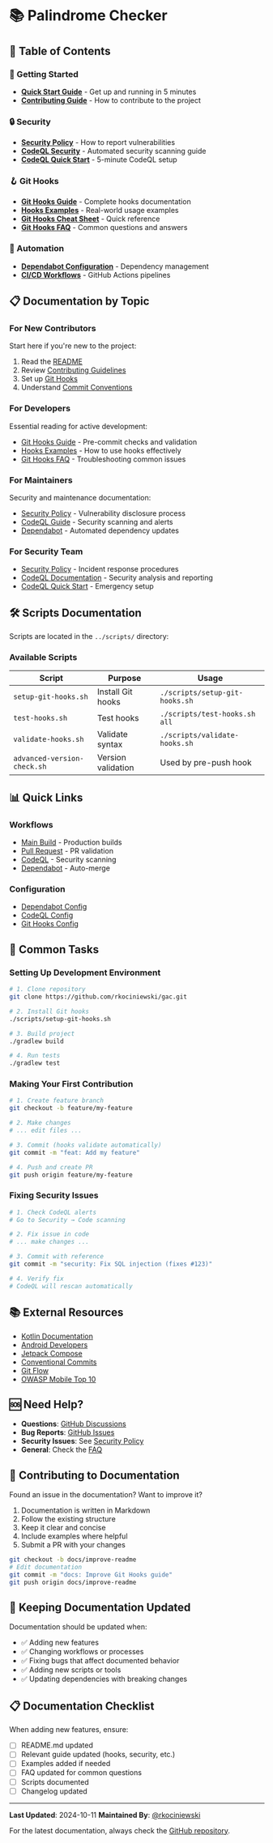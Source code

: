 # 📚 Palindrome Checker

## 📖 Table of Contents

### 🚀 Getting Started

- **[Quick Start Guide](../README.md#getting-started)** - Get up and running in 5 minutes
- **[Contributing Guide](../CONTRIBUTING.md)** - How to contribute to the project

### 🔒 Security

- **[Security Policy](SECURITY.md)** - How to report vulnerabilities
- **[CodeQL Security](CODEQL.md)** - Automated security scanning guide
- **[CodeQL Quick Start](CODEQL_QUICKSTART.md)** - 5-minute CodeQL setup

### 🪝 Git Hooks

- **[Git Hooks Guide](GIT_HOOKS.md)** - Complete hooks documentation
- **[Hooks Examples](HOOKS_EXAMPLES.md)** - Real-world usage examples
- **[Git Hooks Cheat Sheet](GIT_HOOKS_CHEATSHEET.md)** - Quick reference
- **[Git Hooks FAQ](GIT_HOOKS_FAQ.md)** - Common questions and answers

### 🤖 Automation

- **[Dependabot Configuration](DEPENDABOT.md)** - Dependency management
- **[CI/CD Workflows](../.github/workflows/)** - GitHub Actions pipelines

## 📋 Documentation by Topic

### For New Contributors

Start here if you're new to the project:

1. Read the [README](../README.md)
2. Review [Contributing Guidelines](../CONTRIBUTING.md)
3. Set up [Git Hooks](GIT_HOOKS.md)
4. Understand [Commit Conventions](GIT_HOOKS_CHEATSHEET.md)

### For Developers

Essential reading for active development:

- [Git Hooks Guide](GIT_HOOKS.md) - Pre-commit checks and validation
- [Hooks Examples](HOOKS_EXAMPLES.md) - How to use hooks effectively
- [Git Hooks FAQ](GIT_HOOKS_FAQ.md) - Troubleshooting common issues

### For Maintainers

Security and maintenance documentation:

- [Security Policy](SECURITY.md) - Vulnerability disclosure process
- [CodeQL Guide](CODEQL.md) - Security scanning and alerts
- [Dependabot](DEPENDABOT.md) - Automated dependency updates

### For Security Team

- [Security Policy](SECURITY.md) - Incident response procedures
- [CodeQL Documentation](CODEQL.md) - Security analysis and reporting
- [CodeQL Quick Start](CODEQL_QUICKSTART.md) - Emergency setup

## 🛠️ Scripts Documentation

Scripts are located in the `../scripts/` directory:

### Available Scripts

| Script                      | Purpose            | Usage                          |
|-----------------------------|--------------------|--------------------------------|
| `setup-git-hooks.sh`        | Install Git hooks  | `./scripts/setup-git-hooks.sh` |
| `test-hooks.sh`             | Test hooks         | `./scripts/test-hooks.sh all`  |
| `validate-hooks.sh`         | Validate syntax    | `./scripts/validate-hooks.sh`  |
| `advanced-version-check.sh` | Version validation | Used by pre-push hook          |

## 📊 Quick Links

### Workflows

- [Main Build](../.github/workflows/main.yml) - Production builds
- [Pull Request](../.github/workflows/pull-request.yml) - PR validation
- [CodeQL](../.github/workflows/codeql.yml) - Security scanning
- [Dependabot](../.github/workflows/dependabot-auto-merge.yml) - Auto-merge

### Configuration

- [Dependabot Config](../.github/dependabot/dependabot.yml)
- [CodeQL Config](../.github/codeql/codeql-config.yml)
- [Git Hooks Config](../.githooks/config)

## 🎯 Common Tasks

### Setting Up Development Environment

```bash
# 1. Clone repository
git clone https://github.com/rkociniewski/gac.git

# 2. Install Git hooks
./scripts/setup-git-hooks.sh

# 3. Build project
./gradlew build

# 4. Run tests
./gradlew test
```

### Making Your First Contribution

```bash
# 1. Create feature branch
git checkout -b feature/my-feature

# 2. Make changes
# ... edit files ...

# 3. Commit (hooks validate automatically)
git commit -m "feat: Add my feature"

# 4. Push and create PR
git push origin feature/my-feature
```

### Fixing Security Issues

```bash
# 1. Check CodeQL alerts
# Go to Security → Code scanning

# 2. Fix issue in code
# ... make changes ...

# 3. Commit with reference
git commit -m "security: Fix SQL injection (fixes #123)"

# 4. Verify fix
# CodeQL will rescan automatically
```

## 📚 External Resources

- [Kotlin Documentation](https://kotlinlang.org/docs/)
- [Android Developers](https://developer.android.com/)
- [Jetpack Compose](https://developer.android.com/jetpack/compose)
- [Conventional Commits](https://www.conventionalcommits.org/)
- [Git Flow](https://nvie.com/posts/a-successful-git-branching-model/)
- [OWASP Mobile Top 10](https://owasp.org/www-project-mobile-top-10/)

## 🆘 Need Help?

- **Questions**: [GitHub Discussions](https://github.com/rkociniewski/gac/discussions)
- **Bug Reports**: [GitHub Issues](https://github.com/rkociniewski/gac/issues)
- **Security Issues**: See [Security Policy](SECURITY.md)
- **General**: Check the [FAQ](GIT_HOOKS_FAQ.md)

## 📝 Contributing to Documentation

Found an issue in the documentation? Want to improve it?

1. Documentation is written in Markdown
2. Follow the existing structure
3. Keep it clear and concise
4. Include examples where helpful
5. Submit a PR with your changes

```bash
git checkout -b docs/improve-readme
# Edit documentation
git commit -m "docs: Improve Git Hooks guide"
git push origin docs/improve-readme
```

## 🔄 Keeping Documentation Updated

Documentation should be updated when:

- ✅ Adding new features
- ✅ Changing workflows or processes
- ✅ Fixing bugs that affect documented behavior
- ✅ Adding new scripts or tools
- ✅ Updating dependencies with breaking changes

## 📋 Documentation Checklist

When adding new features, ensure:

- [ ] README.md updated
- [ ] Relevant guide updated (hooks, security, etc.)
- [ ] Examples added if needed
- [ ] FAQ updated for common questions
- [ ] Scripts documented
- [ ] Changelog updated

---

**Last Updated**: 2024-10-11
**Maintained By**: [@rkociniewski](https://github.com/rkociniewski)

For the latest documentation, always check the [GitHub repository](https://github.com/rkociniewski/gac).
